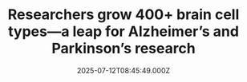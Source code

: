 ---
title: "Researchers grow 400+ brain cell types—a leap for Alzheimer’s and Parkinson’s research"
date: 2025-07-12T08:45:49.000Z
category: Health
externalLink: "https://www.sciencedaily.com/releases/2025/07/250711224316.htm"
image: ""
excerpt: "Scientists at ETH Zurich have broken new ground by generating over 400 types of nerve cells from stem cells in the lab, far surpassing previous efforts that produced only a few dozen. By systematically experimenting with combinations of morphogens and gene regulators, the researchers replicated the vast diversity of neurons found in the human brain. This breakthrough holds major promise…"
---